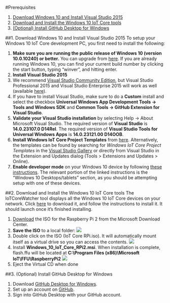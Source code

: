 #Prerequisites

1. [Download Windows 10 and Install Visual Studio 2015](#vs)
2. [Download and Install the Windows 10 IoT Core tools](#w10iot)
3. [(Optional) Install GitHub Desktop for Windows](#github)


<a name="vs"></a>
##1. Download Windows 10 and Install Visual Studio 2015
To setup your Windows 10 IoT Core development PC, you first need to install the following:
1.	**Make sure you are running the public release of Windows 10 (version 10.0.10240) or better.** You can upgrade from [here](http://www.microsoft.com/en-us/software-download/windows10). If you are already running Windows 10, you can find your current build number by clicking the start button, typing “winver”, and hitting enter.
2.	**Install Visual Studio 2015**
   1.	We recommend [Visual Studio Community Edition](http://go.microsoft.com/fwlink/?LinkID=534599), but Visual Studio Professional 2015 and Visual Studio Enterprise 2015 will work as well (available [here](http://go.microsoft.com/fwlink/?LinkID=534599)).
   2.	If you have to install Visual Studio, make sure to do a **Custom** install and select the checkbox **Universal Windows App Development Tools -> Tools and Windows SDK** and **Common Tools -> GitHub Extension for Visual Studio**.
   3.	**Validate your Visual Studio installation** by selecting Help -> About Microsoft Visual Studio. The required version of **Visual Studio** is **14.0.23107.0 D14Rel**. The required version of **Visual Studio Tools for Universal Windows Apps** is **14.0.23121.00 D14OOB**.
3.	**Install Windows IoT Core Project Templates** from [here](https://visualstudiogallery.msdn.microsoft.com/06507e74-41cf-47b2-b7fe-8a2624202d36). Alternatively, the templates can be found by searching for *Windows IoT Core Project Templates* in the [Visual Studio Gallery](https://visualstudiogallery.msdn.microsoft.com/) or directly from Visual Studio in the Extension and Updates dialog (Tools > Extensions and Updates > Online).
4.	**Enable developer mode** on your Windows 10 device by following [these instructions](https://msdn.microsoft.com/library/windows/apps/xaml/dn706236.aspx). The relevant portion of the linked instructions is the “Windows 10 Desktops/tablets” section, as you should be attempting setup with one of these devices.


<a name="w10iot"></a>
##2. Download and Install the Windows 10 IoT Core tools
The IoTCoreWatcher tool displays all the Windows 10 IoT Core devices on your network. Click [here](http://go.microsoft.com/fwlink/?LinkId=616847) to download it, and follow the instructions to install it. It should launch once it’s finished installing.
1.	[Download](http://go.microsoft.com/fwlink/?LinkId=616847) the ISO for the Raspberry Pi 2 from the Microsoft Download Center.
2.	**Save the ISO** to a local folder: ![](http://oliviak.blob.core.windows.net/blog/iot/4%201%20install%201.png)
3.	Double click on the ISO (IoT Core RPi.iso). It will automatically mount itself as a virtual drive so you can access the contents. ![](http://oliviak.blob.core.windows.net/blog/iot/4%201%20install%202.png)
4.	Install **Windows_10_IoT_Core_RPi2.msi**. When installation is complete, flash.ffu will be located at **C:\Program Files (x86)\Microsoft IoT\FFU\RaspberryPi2** ![](http://oliviak.blob.core.windows.net/blog/iot/4%201%20install%203.png)
5.	Eject the Virtual CD when done

<a name="github"></a>
##3. (Optional) Install GitHub Desktop for Windows
1.	Download [GitHub Desktop for Windows](https://desktop.github.com/).
2.	Set up an account on [GitHub](https://github.com/).
3.	Sign into GitHub Desktop with your GitHub account.
